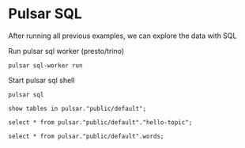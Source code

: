 # Pulsar SQL

After running all previous examples, we can explore the data with SQL

Run pulsar sql worker (presto/trino)

```shell
pulsar sql-worker run
```

Start pulsar sql shell

```shell
pulsar sql
```

```shell
show tables in pulsar."public/default";

select * from pulsar."public/default"."hello-topic";

select * from pulsar."public/default".words;

```
